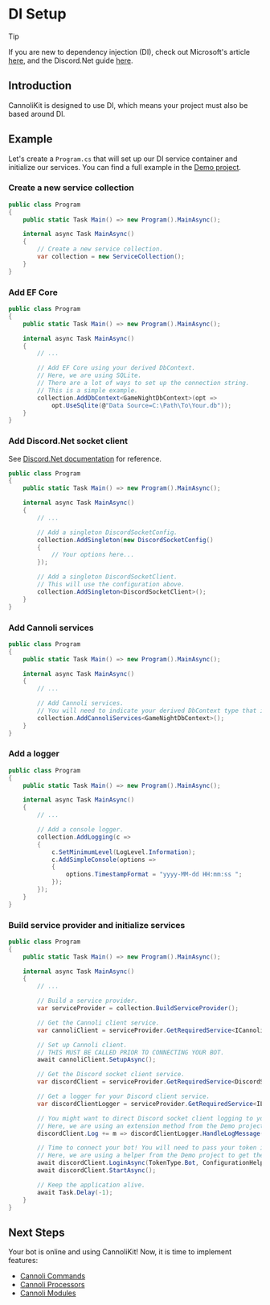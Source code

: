 # DI Setup

> [!TIP]
> If you are new to dependency injection (DI), check out Microsoft's article [here](https://learn.microsoft.com/en-us/dotnet/core/extensions/dependency-injection), and the Discord.Net guide [here](https://docs.discordnet.dev/guides/dependency_injection/basics.html).

## Introduction
CannoliKit is designed to use DI, which means your project must also be based around DI. 

## Example
Let's create a `Program.cs` that will set up our DI service container and initialize our services. You can find a full example in the [Demo project](https://github.com/codethecodeman/CannoliKit/tree/main/Demo).

### Create a new service collection

```csharp
public class Program
{
    public static Task Main() => new Program().MainAsync();

    internal async Task MainAsync()
    {
        // Create a new service collection.
        var collection = new ServiceCollection();
    }
}
```

### Add EF Core

```csharp
public class Program
{
    public static Task Main() => new Program().MainAsync();

    internal async Task MainAsync()
    {
        // ...

        // Add EF Core using your derived DbContext.
        // Here, we are using SQLite.
        // There are a lot of ways to set up the connection string. 
        // This is a simple example.
        collection.AddDbContext<GameNightDbContext>(opt =>
            opt.UseSqlite(@"Data Source=C:\Path\To\Your.db"));
    }
}
```

### Add Discord.Net socket client
See [Discord.Net documentation](https://docs.discordnet.dev/guides/dependency_injection/basics.html) for reference.

```csharp
public class Program
{
    public static Task Main() => new Program().MainAsync();

    internal async Task MainAsync()
    {
        // ...

        // Add a singleton DiscordSocketConfig.
        collection.AddSingleton(new DiscordSocketConfig()
        {
            // Your options here...
        });

        // Add a singleton DiscordSocketClient.
        // This will use the configuration above.
        collection.AddSingleton<DiscordSocketClient>();
    }
}
```

### Add Cannoli services

```csharp
public class Program
{
    public static Task Main() => new Program().MainAsync();

    internal async Task MainAsync()
    {
        // ...

        // Add Cannoli services.
        // You will need to indicate your derived DbContext type that implements ICannoliDbContext.
        collection.AddCannoliServices<GameNightDbContext>();
    }
}
```

### Add a logger

```csharp
public class Program
{
    public static Task Main() => new Program().MainAsync();

    internal async Task MainAsync()
    {
        // ...

        // Add a console logger.
        collection.AddLogging(c =>
        {
            c.SetMinimumLevel(LogLevel.Information);
            c.AddSimpleConsole(options =>
            {
                options.TimestampFormat = "yyyy-MM-dd HH:mm:ss ";
            });
        });
    }
}
```

### Build service provider and initialize services

```csharp
public class Program
{
    public static Task Main() => new Program().MainAsync();

    internal async Task MainAsync()
    {
        // ...

        // Build a service provider.
        var serviceProvider = collection.BuildServiceProvider();

        // Get the Cannoli client service.
        var cannoliClient = serviceProvider.GetRequiredService<ICannoliClient>();

        // Set up Cannoli client. 
        // THIS MUST BE CALLED PRIOR TO CONNECTING YOUR BOT.
        await cannoliClient.SetupAsync();

        // Get the Discord socket client service.
        var discordClient = serviceProvider.GetRequiredService<DiscordSocketClient>();

        // Get a logger for your Discord client service.
        var discordClientLogger = serviceProvider.GetRequiredService<ILogger<DiscordSocketClient>>();

        // You might want to direct Discord socket client logging to your logger.
        // Here, we are using an extension method from the Demo project.
        discordClient.Log += m => discordClientLogger.HandleLogMessage(m);

        // Time to connect your bot! You will need to pass your token into the client.
        // Here, we are using a helper from the Demo project to get the token.
        await discordClient.LoginAsync(TokenType.Bot, ConfigurationHelper.GetDiscordToken());
        await discordClient.StartAsync();

        // Keep the application alive.
        await Task.Delay(-1);
    }
}
```

## Next Steps
Your bot is online and using CannoliKit! Now, it is time to implement features:
- [Cannoli Commands](../commands/overview.md)
- [Cannoli Processors](../processors/overview.md)
- [Cannoli Modules](../modules/introduction.md)